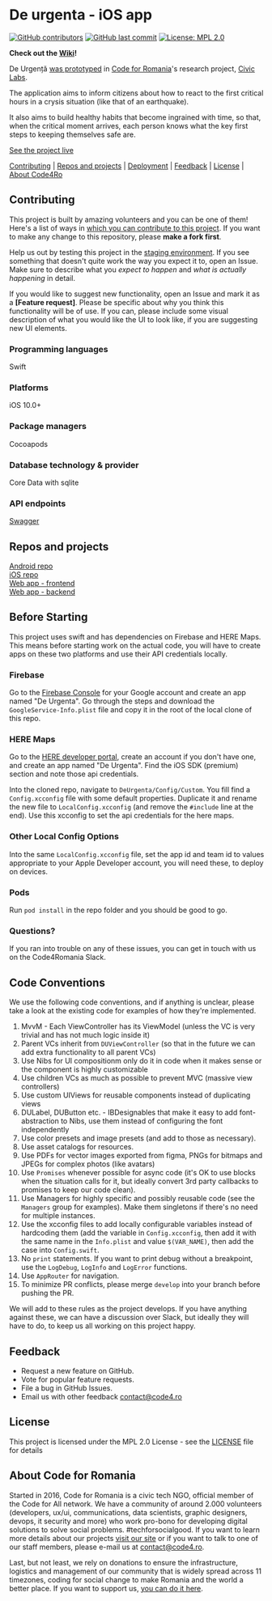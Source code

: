 # De urgenta - iOS app

[![GitHub contributors](https://img.shields.io/github/contributors/code4romania/de-urgenta-ios.svg?style=for-the-badge)](https://github.com/code4romania/de-urgenta-ios/graphs/contributors) [![GitHub last commit](https://img.shields.io/github/last-commit/code4romania/de-urgenta-ios.svg?style=for-the-badge)](https://github.com/code4romania/de-urgenta-ios/commits/master) [![License: MPL 2.0](https://img.shields.io/badge/license-MPL%202.0-brightgreen.svg?style=for-the-badge)](https://opensource.org/licenses/MPL-2.0)

**Check out the [Wiki](https://github.com/code4romania/de-urgenta-backend/wiki)!**

De Urgență [was prototyped](https://civiclabs.ro/ro/solutions/stay-together) in [Code for Romania](https://code4.ro/ro)'s research project, [Civic Labs](https://civiclabs.ro/ro).

The application aims to inform citizens about how to react to the first critical hours in a crysis situation (like that of an earthquake). 

It also aims to build healthy habits that become ingrained with time, so that, when the critical moment arrives, each person knows what the key first steps to keeping themselves safe are. 

[See the project live](insert_link_here)

[Contributing](#contributing) | [Repos and projects](#repos-and-projects) | [Deployment](#deployment) | [Feedback](#feedback) | [License](#license) | [About Code4Ro](#about-code4ro)

## Contributing

This project is built by amazing volunteers and you can be one of them! Here's a list of ways in [which you can contribute to this project](https://github.com/code4romania/.github/blob/master/CONTRIBUTING.md). If you want to make any change to this repository, please **make a fork first**.

Help us out by testing this project in the [staging environment](INSERT_LINK_HERE). If you see something that doesn't quite work the way you expect it to, open an Issue. Make sure to describe what you _expect to happen_ and _what is actually happening_ in detail.

If you would like to suggest new functionality, open an Issue and mark it as a __[Feature request]__. Please be specific about why you think this functionality will be of use. If you can, please include some visual description of what you would like the UI to look like, if you are suggesting new UI elements. 

### Programming languages

Swift

### Platforms

iOS 10.0+

### Package managers

Cocoapods

### Database technology & provider

Core Data with sqlite

### API endpoints

[Swagger](https://api.deurgenta.hostmysite.ro/swagger/index.html)

## Repos and projects

[Android repo](https://github.com/code4romania/de-urgenta-android)   
[iOS repo](https://github.com/code4romania/de-urgenta-ios)   
[Web app - frontend](https://github.com/code4romania/de-urgenta-client)   
[Web app - backend](https://github.com/code4romania/de-urgenta-backend)

## Before Starting

This project uses swift and has dependencies on Firebase and HERE Maps. This means before starting work on the actual code, you will have to create apps on these two platforms and use their API credentials locally. 

### Firebase

Go to the [Firebase Console](https://console.firebase.google.com) for your Google account and create an app named "De Urgenta". Go through the steps and download the `GoogleService-Info.plist` file and copy it in the root of the local clone of this repo.

### HERE Maps

Go to the [HERE developer portal](https://developer.here.com), create an account if you don't have one, and create an app named "De Urgenta". Find the iOS SDK (premium) section and note those api credentials.

Into the cloned repo, navigate to `DeUrgenta/Config/Custom`. You fill find a `Config.xcconfig` file with some default properties. Duplicate it and rename the new file to `LocalConfig.xcconfig` (and remove the `#include` line at the end). Use this xcconfig to set the api credentials for the here maps.

### Other Local Config Options

Into the same `LocalConfig.xcconfig` file, set the app id and team id to values appropriate to your Apple Developer account, you will need these, to deploy on devices.

### Pods

Run `pod install` in the repo folder and you should be good to go.

### Questions?

If you ran into trouble on any of these issues, you can get in touch with us on the Code4Romania Slack.

## Code Conventions

We use the following code conventions, and if anything is unclear, please take a look at the existing code for examples of how they're implemented.

1. MvvM - Each ViewController has its ViewModel (unless the VC is very trivial and has not much logic inside it)
2. Parent VCs inherit from `DUViewController` (so that in the future we can add extra functionality to all parent VCs)
3. Use Nibs for UI compositionm only do it in code when it makes sense or the component is highly customizable
4. Use children VCs as much as possible to prevent MVC (massive view controllers)
5. Use custom UIViews for reusable components instead of duplicating views 
6. DULabel, DUButton etc. - IBDesignables that make it easy to add font-abstraction to Nibs, use them instead of configuring the font independently
7. Use color presets and image presets (and add to those as necessary).
8. Use asset catalogs for resources.
9. Use PDFs for vector images exported from figma, PNGs for bitmaps and JPEGs for complex photos (like avatars)
10. Use `Promises` whenever possible for async code (it's OK to use blocks when the situation calls for it, but ideally convert 3rd party callbacks to promises to keep our code clean).
11. Use Managers for highly specific and possibly reusable code (see the `Managers` group for examples). Make them singletons if there's no need for multiple instances.
12. Use the xcconfig files to add locally configurable variables instead of hardcoding them (add the variable in `Config.xcconfig`, then add it with the same name in the `Info.plist` and value `$(VAR_NAME)`, then add the case into `Config.swift`.
13. No `print` statements. If you want to print debug without a breakpoint, use the `LogDebug`, `LogInfo` and `LogError` functions.
14. Use `AppRouter` for navigation.
15. To minimize PR conflicts, please merge `develop` into your branch before pushing the PR.

We will add to these rules as the project develops. If you have anything against these, we can have a discussion over Slack, but ideally they will have to do, to keep us all working on this project happy.

## Feedback

* Request a new feature on GitHub.
* Vote for popular feature requests.
* File a bug in GitHub Issues.
* Email us with other feedback contact@code4.ro

## License

This project is licensed under the MPL 2.0 License - see the [LICENSE](LICENSE) file for details

## About Code for Romania

Started in 2016, Code for Romania is a civic tech NGO, official member of the Code for All network. We have a community of around 2.000 volunteers (developers, ux/ui, communications, data scientists, graphic designers, devops, it security and more) who work pro-bono for developing digital solutions to solve social problems. #techforsocialgood. If you want to learn more details about our projects [visit our site](https://www.code4.ro/en/) or if you want to talk to one of our staff members, please e-mail us at contact@code4.ro.

Last, but not least, we rely on donations to ensure the infrastructure, logistics and management of our community that is widely spread across 11 timezones, coding for social change to make Romania and the world a better place. If you want to support us, [you can do it here](https://code4.ro/en/donate/).
